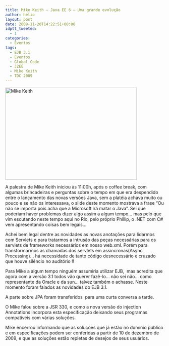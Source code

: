 ```yaml
---
title: Mike Keith – Java EE 6 – Uma grande evolução
author: helio
layout: post
date: 2009-11-20T14:22:51+00:00
idptt_tweeted:
  - 1
categories:
  - Eventos
tags:
  - EJB 3.1
  - Eventos
  - Global Code
  - J2EE
  - Mike Keith
  - TDC 2009
---
```


<img class="aligncenter size-full wp-image-97" src="/uploads/2009/11/dsc00699.jpg" alt="Mike Keith" width="417" height="291" srcset="/uploads/2009/11/dsc00699.jpg 417w, /uploads/2009/11/dsc00699-300x209.jpg 300w" sizes="(max-width: 417px) 100vw, 417px" />

A palestra de Mike Keith iniciou às 11:00h, após o coffee break, com algumas brincadeiras e perguntas sobre o tempo em que era despendido entre o lançamento das novas versões Java, sem a platéia achava muito ou pouco e se não os interessava, o slide deste momento mostrava a frase &#8220;Ou não se importa pois acha que a Microsoft irá matar o Java&#8221;. Sei que poderiam haver problemas dizer algo assim a algum tempo&#8230; mas pelo que vim escutando neste tempo aqui no Rio, pelo próprio Phillip, o .NET com C# vem apresentando coisas bem legais&#8230;

Achei bem legal dentre as novidades as novas anotações para lidarmos com Servlets e para tratarmos a intrusão das peças necessárias para os servlets de frameworks necessários em nosso web.xml. Porém para transformarmos as chamadas dos servlets em assincronas(Async Processing)&#8230; há necessidade de tanto código desnecessário e cruzado que houve silêncio no auditório !!

Para Mike a algum tempo ninguém assumiria utilizar EJB,  mas acredita que agora com a versão 3.1 todos vão querer fazê-lo&#8230; não sei não&#8230; como representante da Oracle e da sun&#8230; talvez também o achasse. Neste momento foram falados as novidades do EJB 3.1.

A parte sobre JPA foram transferidos  para uma curta conversa a tarde.

O Mike falou sobre a JSR 330, e como a nova versão do injection Annotations incorpora esta especificação deixando seus programas compatíveis com várias soluções.

Mike encerrou informando que as soluções que já estão no domínio público e em especificações podem ser conferidas a partir de 10 de dezembro de 2009, e que as soluções estão repletas de desejos de seus usuários.
